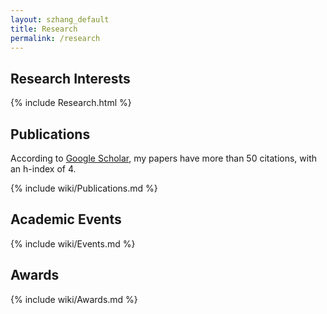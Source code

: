 ```yaml
---
layout: szhang_default 
title: Research
permalink: /research
---
```


## Research Interests

{% include Research.html %}

## Publications

According to [Google Scholar](https://scholar.google.com.hk/citations?user=9sEv2rcAAAAJ), my papers have more than 50 citations, with an h-index of 4.

{% include wiki/Publications.md %}

## Academic Events

{% include wiki/Events.md %}

## Awards

{% include wiki/Awards.md %}